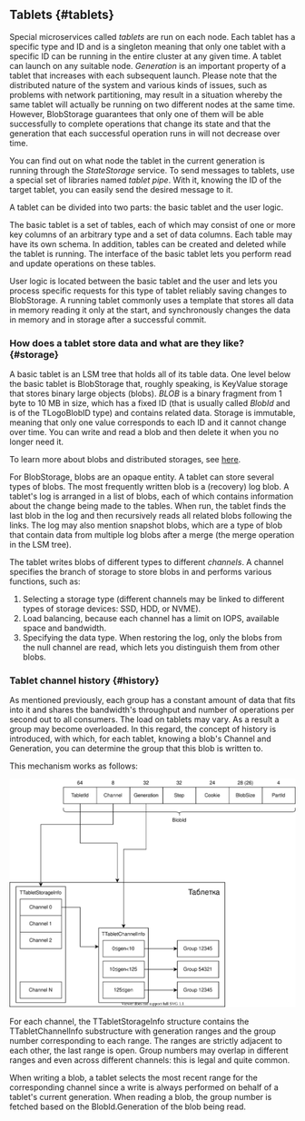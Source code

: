 ## Tablets {#tablets}

Special microservices called *tablets* are run on each node. Each tablet has a specific type and ID and is a singleton meaning that only one tablet with a specific ID can be running in the entire cluster at any given time. A tablet can launch on any suitable node. *Generation* is an important property of a tablet that increases with each subsequent launch. Please note that the distributed nature of the system and various kinds of issues, such as problems with network partitioning, may result in a situation whereby the same tablet will actually be running on two different nodes at the same time. However, BlobStorage guarantees that only one of them will be able successfully to complete operations that change its state and that the generation that each successful operation runs in will not decrease over time.

You can find out on what node the tablet in the current generation is running through the *StateStorage* service. To send messages to tablets, use a special set of libraries named *tablet pipe*. With it, knowing the ID of the target tablet, you can easily send the desired message to it.

A tablet can be divided into two parts: the basic tablet and the user logic.

The basic tablet is a set of tables, each of which may consist of one or more key columns of an arbitrary type and a set of data columns. Each table may have its own schema. In addition, tables can be created and deleted while the tablet is running. The interface of the basic tablet lets you perform read and update operations on these tables.

User logic is located between the basic tablet and the user and lets you process specific requests for this type of tablet reliably saving changes to BlobStorage. A running tablet commonly uses a template that stores all data in memory reading it only at the start, and synchronously changes the data in memory and in storage after a successful commit.

### How does a tablet store data and what are they like? {#storage}

A basic tablet is an LSM tree that holds all of its table data. One level below the basic tablet is BlobStorage that, roughly speaking, is KeyValue storage that stores binary large objects (blobs). *BLOB* is a binary fragment from 1 byte to 10 MB in size, which has a fixed ID (that is usually called *BlobId* and is of the TLogoBlobID type) and contains related data. Storage is immutable, meaning that only one value corresponds to each ID and it cannot change over time. You can write and read a blob and then delete it when you no longer need it.

To learn more about blobs and distributed storages, see [here](../../distributed_storage.md).

For BlobStorage, blobs are an opaque entity. A tablet can store several types of blobs. The most frequently written blob is a (recovery) log blob. A tablet's log is arranged in a list of blobs, each of which contains information about the change being made to the tables. When run, the tablet finds the last blob in the log and then recursively reads all related blobs following the links. The log may also mention snapshot blobs, which are a type of blob that contain data from multiple log blobs after a merge (the merge operation in the LSM tree).

The tablet writes blobs of different types to different *channels*. A channel specifies the branch of storage to store blobs in and performs various functions, such as:

1. Selecting a storage type (different channels may be linked to different types of storage devices: SSD, HDD, or NVME).
1. Load balancing, because each channel has a limit on IOPS, available space and bandwidth.
1. Specifying the data type. When restoring the log, only the blobs from the null channel are read, which lets you distinguish them from other blobs.

### Tablet channel history {#history}

As mentioned previously, each group has a constant amount of data that fits into it and shares the bandwidth's throughput and number of operations per second out to all consumers. The load on tablets may vary. As a result a group may become overloaded. In this regard, the concept of history is introduced, with which, for each tablet, knowing a blob's Channel and Generation, you can determine the group that this blob is written to.

This mechanism works as follows:

![Channel history](../../_assets/Slide_blob.svg)

For each channel, the TTabletStorageInfo structure contains the TTabletChannelInfo substructure with generation ranges and the group number corresponding to each range. The ranges are strictly adjacent to each other, the last range is open. Group numbers may overlap in different ranges and even across different channels: this is legal and quite common.

When writing a blob, a tablet selects the most recent range for the corresponding channel since a write is always performed on behalf of a tablet's current generation. When reading a blob, the group number is fetched based on the BlobId.Generation of the blob being read.
